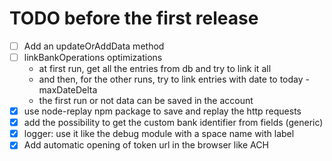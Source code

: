TODO before the first release
=============================

 - [ ] Add an updateOrAddData method
 - [ ] linkBankOperations optimizations
      * at first run, get all the entries from db and try to link it all
      * and then, for the other runs, try to link entries with date to today - maxDateDelta
      * the first run or not data can be saved in the account
 - [X] use node-replay npm package to save and replay the http requests
 - [X] add the possibility to get the custom bank identifier from fields (generic)
 - [X] logger: use it like the debug module with a space name with label
 - [X] Add automatic opening of token url in the browser like ACH
